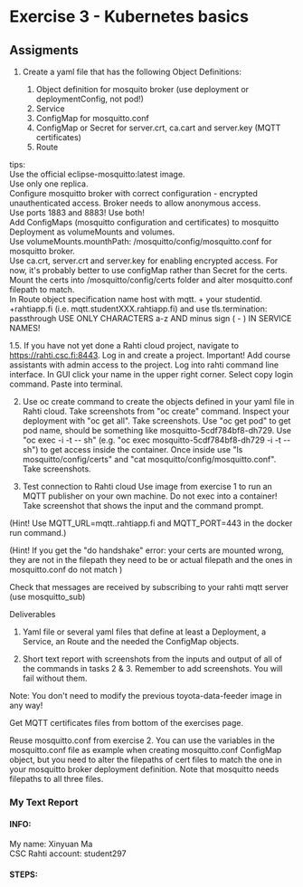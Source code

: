 # Exercise 3 - Kubernetes basics
## Assigments
1. Create a yaml file that has the following Object Definitions:

    1. Object definition for mosquito broker (use deployment or deploymentConfig, not pod!)
    2. Service 
    3. ConfigMap for mosquitto.conf
    4. ConfigMap or Secret for server.crt, ca.cart and server.key (MQTT certificates)
    5. Route 

tips:  
Use the official eclipse-mosquitto:latest image.  
Use only one replica.  
Configure mosquitto broker with correct configuration - encrypted unauthenticated access. Broker needs to allow anonymous access.  
Use ports 1883 and 8883! Use both!  
Add ConfigMaps (mosquitto configuration and certificates) to mosquitto Deployment as volumeMounts and volumes.  
Use volumeMounts.mounthPath: /mosquitto/config/mosquitto.conf for mosquitto broker.  
Use ca.crt, server.crt and server.key for enabling encrypted access. For now, it's probably better to use configMap rather than Secret for the certs.  
Mount the certs into /mosquitto/config/certs folder and alter mosquitto.conf filepath to match.  
In Route object specification name host with mqtt. + your studentid. +rahtiapp.fi  (i.e. mqtt.studentXXX.rahtiapp.fi) and use tls.termination: passthrough 
USE ONLY CHARACTERS a-z AND minus sign ( - ) IN SERVICE NAMES!  


1.5.  If you have not yet done a Rahti cloud project, navigate to https://rahti.csc.fi:8443. Log in and create a project. Important! Add course assistants with admin access to the project. Log into rahti command line interface. In GUI click your name in the upper right corner. Select copy login command. Paste into terminal.


2. Use oc create command to create the objects defined in your yaml file in Rahti cloud.
Take screenshots from "oc create" command.
Inspect your deployment with "oc get all". Take screenshots.
Use "oc get pod" to get pod name, should be something like mosquitto-5cdf784bf8-dh729.
Use "oc exec <podname> -i -t -- sh" (e.g. "oc exec mosquitto-5cdf784bf8-dh729 -i -t -- sh") to get access inside the container.
Once inside use "ls mosquitto/config/certs" and "cat mosquitto/config/mosquitto.conf". Take screenshots.


3. Test connection to Rahti cloud
Use image from exercise 1 to run an MQTT publisher on your own machine. Do not exec into a container! Take screenshot that shows the input and the command prompt.

(Hint! Use MQTT_URL=mqtt.<studentXXX>.rahtiapp.fi and MQTT_PORT=443 in the docker run command.)

(Hint! If you get the "do handshake" error: your certs are mounted wrong, they are not in the filepath they need to be or actual filepath and the ones in mosquitto.conf do not match )

Check that messages are received by subscribing to your rahti mqtt server (use mosquitto_sub)

Deliverables

1. Yaml file or several yaml files that define at least a Deployment, a Service, an Route and the needed the ConfigMap objects.

2. Short text report with screenshots from the inputs and output of all of the commands in tasks 2 & 3. Remember to add screenshots. You will fail without them.



Note: You don't need to modify the previous toyota-data-feeder image in any way!

Get MQTT certificates files from bottom of the exercises page.

Reuse mosquitto.conf from exercise 2. You can use the variables in the mosquitto.conf file as example when creating mosquitto.conf ConfigMap object, but you need to alter the filepaths of cert files to match the one in your mosquitto broker deployment definition. Note that mosquitto needs filepaths to all three files.

### My Text Report
#### INFO:
   My name: Xinyuan Ma  
   CSC Rahti account: student297

#### STEPS: